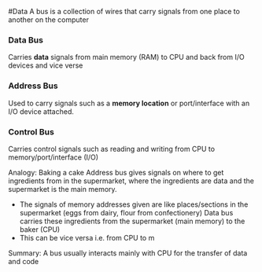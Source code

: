 #Data 
A bus is a collection of wires that carry signals from one place to another on the computer

### Data Bus
Carries **data** signals from main memory (RAM) to CPU and back from I/O devices and vice verse

### Address Bus
Used to carry signals such as a **memory location** or port/interface with an I/O device attached.

### Control Bus
Carries control signals such as reading and writing from CPU to memory/port/interface (I/O)

Analogy: Baking a cake
Address bus gives signals on where to get ingredients from in the supermarket, where the ingredients are data and the supermarket is the main memory.
- The signals of memory addresses given are like places/sections in the supermarket (eggs from dairy, flour from confectionery)
Data bus carries these ingredients from the supermarket (main memory) to the baker (CPU) 
- This can be vice versa i.e. from CPU to m

Summary: A bus usually interacts mainly with CPU for the transfer of data and code